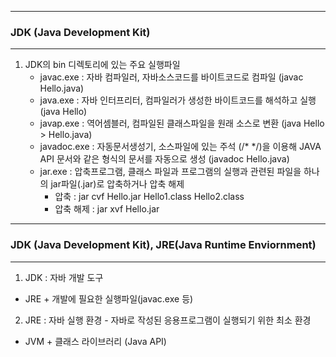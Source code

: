 -----
### JDK (Java Development Kit)
-----
1. JDK의 bin 디렉토리에 있는 주요 실행파일
   - javac.exe : 자바 컴파일러, 자바소스코드를 바이트코드로 컴파일 (javac Hello.java)
   - java.exe : 자바 인터프리터, 컴파일러가 생성한 바이트코드를 해석하고 실행 (java Hello)
   - javap.exe : 역어셈블러, 컴파일된 클래스파일을 원래 소스로 변환 (java Hello > Hello.java)
   - javadoc.exe : 자동문서생성기, 소스파일에 있는 주석 (/* */)을 이용해 JAVA API 문서와 같은 형식의 문서를 자동으로 생성 (javadoc Hello.java)
   - jar.exe : 압축프로그램, 클래스 파일과 프로그램의 실행과 관련된 파일을 하나의 jar파일(.jar)로 압축하거나 압축 해제
     + 압축 : jar cvf Hello.jar Hello1.class Hello2.class
     + 압축 해제 : jar xvf Hello.jar

-----
### JDK (Java Development Kit), JRE(Java Runtime Enviornment)
-----
1. JDK : 자바 개발 도구
  - JRE + 개발에 필요한 실행파일(javac.exe 등)
2. JRE : 자바 실행 환경 - 자바로 작성된 응용프로그램이 실행되기 위한 최소 환경
  - JVM + 클래스 라이브러리 (Java API)
